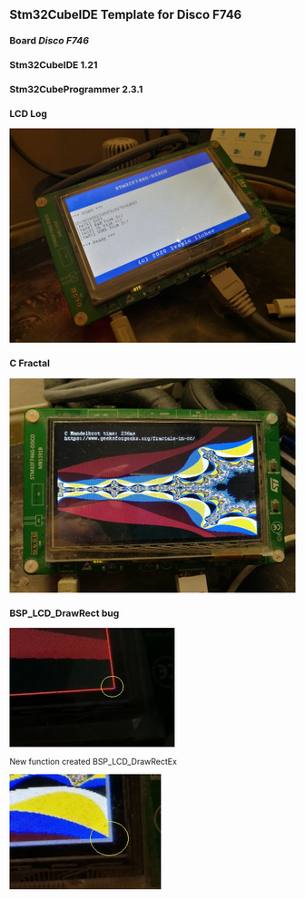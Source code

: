 Stm32CubeIDE Template for Disco F746
--------------------------------------

### Board *Disco F746*

### Stm32CubeIDE 1.21
 
### Stm32CubeProgrammer 2.3.1


### LCD Log 
![lcd_log](images/lcd_log.jpg)

### C Fractal 
![lcd_c_fractal](images/lcd_c_fractal.jpg)

### BSP_LCD_DrawRect bug 

![lcd_rect_bug](images/lcd_rect_bug.jpg)


New function created BSP_LCD_DrawRectEx


![lcd_rect_no_bug](images/lcd_rect_no_bug.jpg)
 
